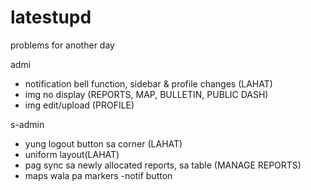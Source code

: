 # latestupd
problems for another day  

admi 
- notification bell function, sidebar &amp; profile changes  (LAHAT)
- img no display (REPORTS, MAP, BULLETIN, PUBLIC DASH)
- img edit/upload (PROFILE)


s-admin
- yung logout button sa corner (LAHAT) 
- uniform layout(LAHAT) 
- pag sync sa newly allocated reports, sa table (MANAGE REPORTS)
- maps wala pa markers -notif button
